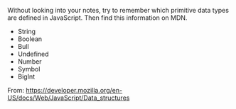 Without looking into your notes, try to remember which primitive data types are defined in JavaScript. Then find this information on MDN.

- String
- Boolean
- Bull
- Undefined
- Number
- Symbol 
- BigInt

From: https://developer.mozilla.org/en-US/docs/Web/JavaScript/Data_structures

